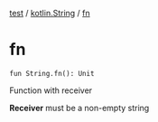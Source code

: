[test](test/index) / [kotlin.String](test/kotlin.-string/index) / [fn](test/kotlin.-string/fn)


# fn

`fun String.fn(): Unit`

Function with receiver


**Receiver**
must be a non-empty string




